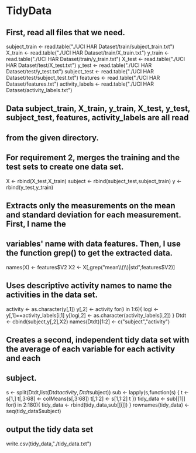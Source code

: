 TidyData
========
## First, read all files that we need.

subject_train <- read.table("./UCI HAR Dataset/train/subject_train.txt")
X_train <- read.table("./UCI HAR Dataset/train/X_train.txt")
y_train <- read.table("./UCI HAR Dataset/train/y_train.txt")
X_test <- read.table("./UCI HAR Dataset/test/X_test.txt")
y_test <- read.table("./UCI HAR Dataset/test/y_test.txt")
subject_test <- read.table("./UCI HAR Dataset/test/subject_test.txt")
features <- read.table("./UCI HAR Dataset/features.txt")
activity_labels <- read.table("./UCI HAR Dataset/activity_labels.txt")

## Data subject_train, X_train, y_train, X_test, y_test, subject_test, features, activity_labels are all read 
## from the given directory.


## For requirement 2, merges the training and the test sets to create one data set.

X <- rbind(X_test,X_train)
subject <- rbind(subject_test,subject_train)
y <- rbind(y_test,y_train)


## Extracts only the measurements on the mean and standard deviation for each measurement. First, I name the
## variables' name with data features. Then, I use the function grep() to get the extracted data. 

names(X) <- features$V2
X2 <- X[,grep("mean\\(\\)|std",features$V2)]


## Uses descriptive activity names to name the activities in the data set.

activity <- as.character(y[,1]) 
y[,2] <- activity
for(i in 1:6){
        logi <- y[,1]==activity_labels[i,1]
        y[logi,2] <- as.character(activity_labels[i,2])
}
Dtdt <- cbind(subject,y[,2],X2)
names(Dtdt)[1:2] <- c("subject","activity")


## Creates a second, independent tidy data set with the average of each variable for each activity and each 
## subject. 

s <- split(Dtdt,list(Dtdt$activity,Dtdt$subject))
sub <- lapply(s,function(s) {
        t <- s[1,]
        t[,3:68] <- colMeans(s[,3:68])
        t[,1:2] <- s[1,1:2]
        t
})
tidy_data <- sub[[1]]
for(i in 2:180){
        tidy_data <- rbind(tidy_data,sub[[i]])
}
rownames(tidy_data) <- seq(tidy_data$subject)


## output the tidy data set

write.csv(tidy_data,"./tidy_data.txt")